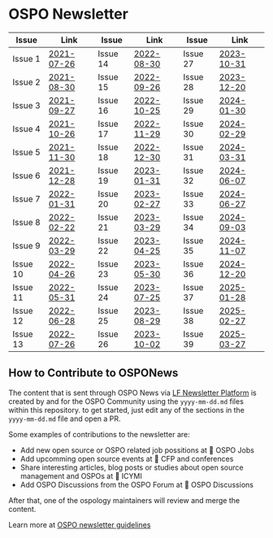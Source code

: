 # OSPO Newsletter

| **Issue** | **Link**                                                                                               | **Issue** | **Link**                                                                                               | **Issue** | **Link**                                                                                               |
|-----------|--------------------------------------------------------------------------------------------------------|-----------|--------------------------------------------------------------------------------------------------------|-----------|--------------------------------------------------------------------------------------------------------|
| Issue 1   | [2021-07-26](https://github.com/todogroup/ospology/blob/main/newsletter/2021-07-26.md)                 | Issue 14  | [2022-08-30](https://github.com/todogroup/ospology/blob/main/newsletter/2022-08-30.md)                 | Issue 27  | [2023-10-31](https://github.com/todogroup/ospology/blob/main/newsletter/2023-10-31.md)                 |
| Issue 2   | [2021-08-30](https://github.com/todogroup/ospology/blob/main/newsletter/2021-08-30.md)                 | Issue 15  | [2022-09-26](https://github.com/todogroup/ospology/blob/main/newsletter/2022-09-26.md)                 | Issue 28  | [2023-12-20](https://github.com/todogroup/ospology/blob/main/newsletter/2023-12-20.md)                 |
| Issue 3   | [2021-09-27](https://github.com/todogroup/ospology/blob/main/newsletter/2021-09-27.md)                 | Issue 16  | [2022-10-25](https://github.com/todogroup/ospology/blob/main/newsletter/2022-10-25.md)                 | Issue 29  | [2024-01-30](https://github.com/todogroup/ospology/blob/main/newsletter/2024-01-30.md)                 |
| Issue 4   | [2021-10-26](https://github.com/todogroup/ospology/blob/main/newsletter/2021-10-26.md)                 | Issue 17  | [2022-11-29](https://github.com/todogroup/ospology/blob/main/newsletter/2022-11-29.md)                 | Issue 30  | [2024-02-29](https://github.com/todogroup/ospology/blob/main/newsletter/2024-02-29.md)                 |
| Issue 5   | [2021-11-30](https://github.com/todogroup/ospology/blob/main/newsletter/2021-11-30.md)                 | Issue 18  | [2022-12-30](https://github.com/todogroup/ospology/blob/main/newsletter/2022-12-30.md)                 | Issue 31  | [2024-03-31](https://github.com/todogroup/ospology/blob/main/newsletter/2024-03-31.md)                 |
| Issue 6   | [2021-12-28](https://github.com/todogroup/ospology/blob/main/newsletter/2021-12-28.md)                 | Issue 19  | [2023-01-31](https://github.com/todogroup/ospology/blob/main/newsletter/2023-01-31.md)                 | Issue 32  | [2024-06-07](https://github.com/todogroup/ospology/blob/main/newsletter/2024-06-07.md)                 |
| Issue 7   | [2022-01-31](https://github.com/todogroup/ospology/blob/main/newsletter/2022-01-31.md)                 | Issue 20  | [2023-02-27](https://github.com/todogroup/ospology/blob/main/newsletter/2023-02-27.md)                 | Issue 33  | [2024-06-27](https://github.com/todogroup/ospology/blob/main/newsletter/2024-06-27.md)                 |
| Issue 8   | [2022-02-22](https://github.com/todogroup/ospology/blob/main/newsletter/2022-02-22.md)                 | Issue 21  | [2023-03-29](https://github.com/todogroup/ospology/blob/main/newsletter/2023-03-29.md)                 | Issue 34  | [2024-09-03](https://github.com/todogroup/ospology/blob/main/newsletter/2024-09-03.md)                 |
| Issue 9   | [2022-03-29](https://github.com/todogroup/ospology/blob/main/newsletter/2022-03-29.md)                 | Issue 22  | [2023-04-25](https://github.com/todogroup/ospology/blob/main/newsletter/2023-04-25.md)                 | Issue 35  | [2024-11-07](https://github.com/todogroup/ospology/blob/main/newsletter/2024-11-07.md)                 |
| Issue 10  | [2022-04-26](https://github.com/todogroup/ospology/blob/main/newsletter/2022-04-26.md)                 | Issue 23  | [2023-05-30](https://github.com/todogroup/ospology/blob/main/newsletter/2023-05-30.md)                 | Issue 36  | [2024-12-20](https://github.com/todogroup/ospology/blob/main/newsletter/2024-12-20.md)                 |
| Issue 11  | [2022-05-31](https://github.com/todogroup/ospology/blob/main/newsletter/2022-05-31.md)                 | Issue 24  | [2023-07-25](https://github.com/todogroup/ospology/blob/main/newsletter/2023-07-25.md)                 | Issue 37  | [2025-01-28](https://github.com/todogroup/ospology/blob/main/newsletter/2025-01-28.md)                 |
| Issue 12  | [2022-06-28](https://github.com/todogroup/ospology/blob/main/newsletter/2022-06-28.md)                 | Issue 25  | [2023-08-29](https://github.com/todogroup/ospology/blob/main/newsletter/2023-08-29.md)                 | Issue 38  | [2025-02-27](https://github.com/todogroup/ospology/blob/main/newsletter/2025-02-27.md)                 |
| Issue 13  | [2022-07-26](https://github.com/todogroup/ospology/blob/main/newsletter/2022-07-26.md)                 | Issue 26  | [2023-10-02](https://github.com/todogroup/ospology/blob/main/newsletter/2023-10-02.md)                 | Issue 39  | [2025-03-27](https://github.com/todogroup/ospology/blob/main/newsletter/2025-03-27.md)                 |

## How to Contribute to OSPONews

The content that is sent through OSPO News via [LF Newsletter Platform](https://todogroup.org/community/osponews/) is created by and for the OSPO Community using the `yyyy-mm-dd.md` files within this repository. to get started, just edit any of the sections in the `yyyy-mm-dd.md` file and open a PR. 

Some examples of contributions to the newsletter are:

* Add new open source or OSPO related job possitions at 🧳 OSPO Jobs
* Add upcomming open source events at 🚀 CFP and conferences
* Share interesting articles, blog posts or studies about open source management and OSPOs at 📌 ICYMI
* Add OSPO Discussions from the OSPO Forum at 🙋 OSPO Discussions

After that, one of the ospology maintainers will review and merge the content.

Learn more at [OSPO newsletter guidelines](https://github.com/todogroup/ospology/blob/main/newsletter/newsletter-guidelines.md)
